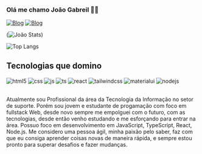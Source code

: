 ### Olá me chamo João Gabreil 👋🏻

[![Blog](https://img.shields.io/badge/Gmail-D14836?style=for-the-badge&logo=gmail&logoColor=white)](https://joaog.martinsc@gmail.com)
[![Blog](https://img.shields.io/badge/LinkedIn-0077B5?style=for-the-badge&logo=linkedin&logoColor=white)](https://www.linkedin.com/in/joaogabrielcoelho/)


(![João Stats](https://github-readme-stats.vercel.app/api?username=joaogabrielmc&show_icons=true&theme=dark))

![Top Langs](https://github-readme-stats.vercel.app/api/top-langs/?username=joaogabrielmc&layout=compact)

## Tecnologias que domino 

<div style="display: inline_block">
  <img align="center" alt="html5" src="https://img.shields.io/badge/HTML5-E34F26?style=for-the-badge&logo=html5&logoColor=white" />
  <img align="center" alt="css" src="https://img.shields.io/badge/CSS3-1572B6?style=for-the-badge&logo=css3&logoColor=white" />
  <img align="center" alt="js" src="https://img.shields.io/badge/JavaScript-F7DF1E?style=for-the-badge&logo=javascript&logoColor=black" />
  <img align="center" alt="ts" src="https://img.shields.io/badge/TypeScript-007ACC?style=for-the-badge&logo=typescript&logoColor=white" />
  <img align="center" alt="react" src="https://img.shields.io/badge/React-20232A?style=for-the-badge&logo=react&logoColor=61DAFB" />
  <img align="center" alt="tailwindcss" src="https://img.shields.io/badge/Tailwind_CSS-38B2AC?style=for-the-badge&logo=tailwind-css&logoColor=white" />
  <img align="center" alt="materialui" src="https://img.shields.io/badge/Material--UI-0081CB?style=for-the-badge&logo=material-ui&logoColor=white" />
  <img align="center" alt="nodejs" src="https://img.shields.io/badge/Node.js-43853D?style=for-the-badge&logo=node.js&logoColor=white" />
</div><br/>

Atualmente sou Profissional da área da Tecnologia da Informação no setor de suporte. Porém sou jovem e estudante de progamação com foco em fullstack Web, desde novo sempre me empolguei com o futuro, com as tecnologias, desde então venho estudando e me esforçando para entrar na área. Possuo foco em desenvolvimento em JavaScript, TypeScript, React, Node.js. Me considero uma pessoa ágil, minha paixão pelo saber, faz com que eu consiga aprender coisas novas de maneira rápida, e sempre estou pronto para superar desafios e fazer mudanças.
